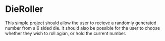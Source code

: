# DieRoller
This simple project should allow the user to recieve a randomly generated number from a 6 sided die. It should also be possible for the user to choose whether they wish to roll agian, or hold the current number.
